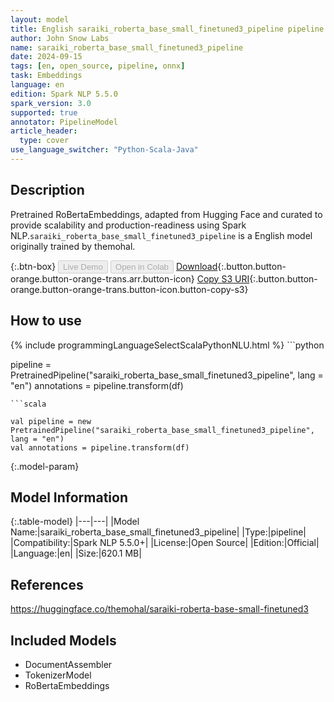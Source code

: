 ```yaml
---
layout: model
title: English saraiki_roberta_base_small_finetuned3_pipeline pipeline RoBertaEmbeddings from themohal
author: John Snow Labs
name: saraiki_roberta_base_small_finetuned3_pipeline
date: 2024-09-15
tags: [en, open_source, pipeline, onnx]
task: Embeddings
language: en
edition: Spark NLP 5.5.0
spark_version: 3.0
supported: true
annotator: PipelineModel
article_header:
  type: cover
use_language_switcher: "Python-Scala-Java"
---
```


## Description

Pretrained RoBertaEmbeddings, adapted from Hugging Face and curated to provide scalability and production-readiness using Spark NLP.`saraiki_roberta_base_small_finetuned3_pipeline` is a English model originally trained by themohal.

{:.btn-box}
<button class="button button-orange" disabled>Live Demo</button>
<button class="button button-orange" disabled>Open in Colab</button>
[Download](https://s3.amazonaws.com/auxdata.johnsnowlabs.com/public/models/saraiki_roberta_base_small_finetuned3_pipeline_en_5.5.0_3.0_1726413261014.zip){:.button.button-orange.button-orange-trans.arr.button-icon}
[Copy S3 URI](s3://auxdata.johnsnowlabs.com/public/models/saraiki_roberta_base_small_finetuned3_pipeline_en_5.5.0_3.0_1726413261014.zip){:.button.button-orange.button-orange-trans.button-icon.button-copy-s3}

## How to use



<div class="tabs-box" markdown="1">
{% include programmingLanguageSelectScalaPythonNLU.html %}
```python

pipeline = PretrainedPipeline("saraiki_roberta_base_small_finetuned3_pipeline", lang = "en")
annotations =  pipeline.transform(df)   

```
```scala

val pipeline = new PretrainedPipeline("saraiki_roberta_base_small_finetuned3_pipeline", lang = "en")
val annotations = pipeline.transform(df)

```
</div>

{:.model-param}
## Model Information

{:.table-model}
|---|---|
|Model Name:|saraiki_roberta_base_small_finetuned3_pipeline|
|Type:|pipeline|
|Compatibility:|Spark NLP 5.5.0+|
|License:|Open Source|
|Edition:|Official|
|Language:|en|
|Size:|620.1 MB|

## References

https://huggingface.co/themohal/saraiki-roberta-base-small-finetuned3

## Included Models

- DocumentAssembler
- TokenizerModel
- RoBertaEmbeddings